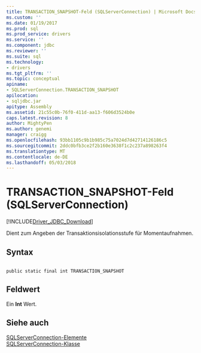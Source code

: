 ```yaml
---
title: TRANSACTION_SNAPSHOT-Feld (SQLServerConnection) | Microsoft Docs
ms.custom: ''
ms.date: 01/19/2017
ms.prod: sql
ms.prod_service: drivers
ms.service: ''
ms.component: jdbc
ms.reviewer: ''
ms.suite: sql
ms.technology:
- drivers
ms.tgt_pltfrm: ''
ms.topic: conceptual
apiname:
- SQLServerConnection.TRANSACTION_SNAPSHOT
apilocation:
- sqljdbc.jar
apitype: Assembly
ms.assetid: 21c55c0b-76f0-411d-aa13-f606d3524b0e
caps.latest.revision: 8
author: MightyPen
ms.author: genemi
manager: craigg
ms.openlocfilehash: 93bb1105c9b1b985c75a7024d7d42714126186c5
ms.sourcegitcommit: 2ddc0bfb3ce2f2b160e3638f1c2c237a898263f4
ms.translationtype: MT
ms.contentlocale: de-DE
ms.lasthandoff: 05/03/2018
---
```

# <a name="transactionsnapshot-field-sqlserverconnection"></a>TRANSACTION_SNAPSHOT-Feld (SQLServerConnection)
[!INCLUDE[Driver_JDBC_Download](../../../includes/driver_jdbc_download.md)]

  Dient zum Angeben der Transaktionsisolationsstufe für Momentaufnahmen.  
  
## <a name="syntax"></a>Syntax  
  
```  
  
public static final int TRANSACTION_SNAPSHOT  
```  
  
## <a name="field-value"></a>Feldwert  
 Ein **Int** Wert.  
  
## <a name="see-also"></a>Siehe auch  
 [SQLServerConnection-Elemente](../../../connect/jdbc/reference/sqlserverconnection-members.md)   
 [SQLServerConnection-Klasse](../../../connect/jdbc/reference/sqlserverconnection-class.md)  
  
  
